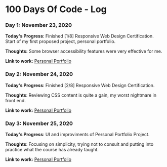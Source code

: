 # 100 Days Of Code - Log

### Day 1: November 23, 2020

**Today's Progress**: Finished [1/8] Responsive Web Design Certification. Start of my first proposed project, personal portfolio.

**Thoughts:** Some browser accessibility features were very effective for me.

**Link to work:** [Personal Portfolio](https://bandradelucas.github.io/100-days-of-code/certifications/responsive-web-design/projects/personal-portfolio-webpage/)

### Day 2: November 24, 2020

**Today's Progress**: Finished [2/8] Responsive Web Design Certification.

**Thoughts**: Reviewing CSS content is quite a gain, my worst nightmare in front end.

**Link to work:** [Personal Portfolio](https://bandradelucas.github.io/100-days-of-code/certifications/responsive-web-design/projects/personal-portfolio-webpage/)

### Day 3: November 25, 2020

**Today's Progress**: UI and improviments of Personal Portfolio Project.

**Thoughts**: Focusing on simplicity, trying not to consult and putting into practice what the course has already taught.

**Link to work:** [Personal Portfolio](https://bandradelucas.github.io/100-days-of-code/certifications/responsive-web-design/projects/personal-portfolio-webpage/)
